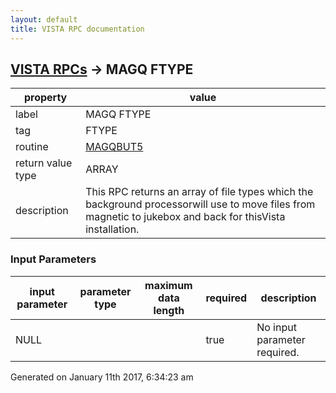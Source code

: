 ```yaml
---
layout: default
title: VISTA RPC documentation
---
```




## [VISTA RPCs](TableOfContent.md) &#8594; MAGQ FTYPE 

 property | value 
--- | --- 
 label | MAGQ FTYPE
 tag | FTYPE
 routine | [MAGQBUT5](http://code.osehra.org/dox/Routine_MAGQBUT5_source.html)
 return value type | ARRAY
 description | This RPC returns an array of file types which the background processorwill use to move files from magnetic to jukebox and back for thisVista installation.

### Input Parameters

| input parameter | parameter type | maximum data length | required | description | 
| --- | --- | --- | --- | --- | 
| NULL |  |  | true | No input parameter required. | 




Generated on January 11th 2017, 6:34:23 am